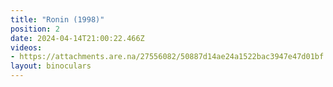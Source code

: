 ```yaml
---
title: "Ronin (1998)"
position: 2
date: 2024-04-14T21:00:22.466Z
videos: 
- https://attachments.are.na/27556082/50887d14ae24a1522bac3947e47d01bf.mp4?1713128423
layout: binoculars
---
```


